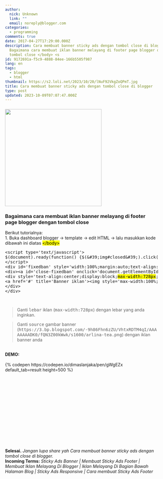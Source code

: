 ```yaml
---
author:
  nick: Unknown
  link: ""
  email: noreply@blogger.com
categories:
  - programming
comments: true
date: 2017-04-27T17:29:00.000Z
description: Cara membuat banner sticky ads dengan tombol close di blogger
  Bagaimana cara membuat iklan banner melayang di footer page blogger dengan
  tombol close </body> <s
id: 9172691a-f5c9-4888-84ee-166b5505f987
lang: en
tags:
  - blogger
  - html
thumbnail: https://s2.loli.net/2023/10/20/lNuF92VkgZoQPmT.jpg
title: Cara membuat banner sticky ads dengan tombol close di blogger
type: post
updated: 2023-10-09T07:07:47.000Z
---
```


<h3><img height="320" src="https://s2.loli.net/2023/10/20/lNuF92VkgZoQPmT.jpg" width="318"></h3><h3>Bagaimana cara membuat iklan banner melayang di footer page blogger dengan tombol close</h3>Berikut tutorialnya:<br>1. Buka dashboard blogger -&gt; template -&gt; edit HTML -&gt; lalu masukkan kode dibawah ini diatas <mark>&lt;/body&gt;</mark><br><pre>&lt;script type='text/javascript'&gt;<br>$(document).ready(function() {$(&amp;#39;img#closed&amp;#39;).click(function(){$(&amp;#39;#bl_banner&amp;#39;).hide(90);});});<br>&lt;/script&gt;<br>&lt;div id='fixedban' style='width:100%;margin:auto;text-align:center;float:none;overflow:hidden;display:scroll;position:fixed;bottom:0;z-index:999;-webkit-transform:translateZ(0);'&gt;<br>&lt;div&gt;&lt;a id='close-fixedban' onclick='document.getElementById(&amp;apos;fixedban&amp;apos;).style.display = &amp;apos;none&amp;apos;;' style='cursor:pointer;'&gt;&lt;img alt='close' src='http://1.bp.blogspot.com/-_A83iDM6JYc/VhtxROLILrI/AAAAAAAADK4/aM4ikIA6aqI/s1600/btn_close.gif' title='close button' style='vertical-align:middle;'/&gt;&lt;/a&gt;&lt;/div&gt;<br>&lt;div style='text-align:center;display:block;<mark>max-width:728px</mark>;height:auto;overflow:hidden;margin:auto'&gt;<br>&lt;a href='#' title='Banner iklan'&gt;&lt;img style='max-width:100%;height:auto;vertical-align:middle;' alt='Banner iklan' src='<mark>https://3.bp.blogspot.com/-9h86Fhn6zZU/VhtxRDTM4qI/AAAAAAAADK0/fQN3Z00kWwk/s1600/arlina-tea.png</mark>'/&gt;&lt;/a&gt;<br>&lt;/div&gt;<br>&lt;/div&gt;</pre><br><blockquote>Ganti <kbd>lebar</kbd> iklan (<kbd>max-width:728px</kbd>) dengan lebar yang anda inginkan.</blockquote><blockquote>Ganti <kbd>source</kbd> gambar banner (<kbd>https://3.bp.blogspot.com/-9h86Fhn6zZU/VhtxRDTM4qI/AAAAAAAADK0/fQN3Z00kWwk/s1600/arlina-tea.png</kbd>) dengan iklan banner anda</blockquote><br><b>DEMO:</b><br><style>.embed-container { position: relative; padding-bottom: 56.25%; height: 0; overflow: hidden; max-width: 100%; } .embed-container iframe, .embed-container object, .embed-container embed { position: absolute; top: 0; left: 0; width: 100%; height: 100%; }</style><br><div class="embed-container">{% codepen https://codepen.io/dimaslanjaka/pen/gWgEZx default_tab=result height=500 %}</div><strong>Selesai.</strong><i> Jangan lupa share yah&nbsp;Cara membuat banner sticky ads dengan tombol close di blogger.</i><br><b>Incoming Terms:</b> <i>Sticky Ads Banner | Membuat Sticky Ads Footer | Membuat Iklan Melayang Di Blogger | Iklan Melayang Di Bagian Bawah Halaman Blog | Sticky Ads Responsive | Cara membuat Sticky Ads Footer</i>